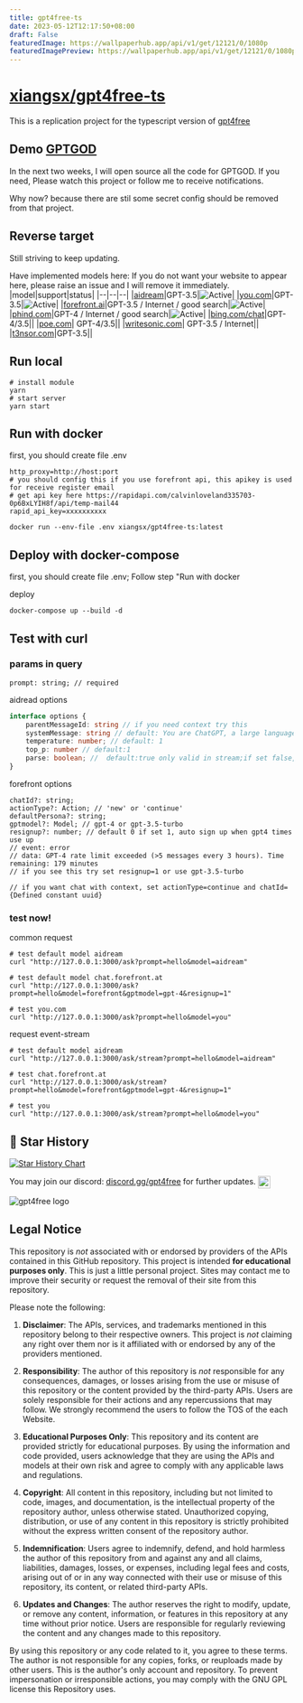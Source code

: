 ```yaml
---
title: gpt4free-ts
date: 2023-05-12T12:17:50+08:00
draft: False
featuredImage: https://wallpaperhub.app/api/v1/get/12121/0/1080p
featuredImagePreview: https://wallpaperhub.app/api/v1/get/12121/0/1080p
---
```


# [xiangsx/gpt4free-ts](https://github.com/xiangsx/gpt4free-ts)

This is a replication project for the typescript version of [gpt4free](https://github.com/xtekky/gpt4free)

## Demo [GPTGOD](http://gptgod.site)

In the next two weeks, I will open source all the code for GPTGOD. If you need, Please watch this project or follow me
to receive notifications.

Why now? because there are stil some secret config should be removed from that project.

## Reverse target

Still striving to keep updating.

Have implemented models here:
If you do not want your website to appear here, please raise an issue and I will remove it immediately.
|model|support|status|
|--|--|--|
|[aidream](http://aidream.cloud)|GPT-3.5|![Active](https://img.shields.io/badge/Active-brightgreen)|
|[you.com](you.com)|GPT-3.5|![Active](https://img.shields.io/badge/Active-brightgreen)|
|[forefront.ai](forefront.ai)|GPT-3.5 / Internet / good search|![Active](https://img.shields.io/badge/Active-grey)|
|[phind.com](https://www.phind.com/)|GPT-4 / Internet / good search|![Active](https://img.shields.io/badge/Active-grey)|
|[bing.com/chat](bing.com/chat)|GPT-4/3.5||
|[poe.com](poe.com)| GPT-4/3.5||
|[writesonic.com](writesonic.com)| GPT-3.5 / Internet||
|[t3nsor.com](t3nsor.com)|GPT-3.5||

## Run local

```shell
# install module
yarn
# start server
yarn start
```

## Run with docker

first, you should create file .env

```env
http_proxy=http://host:port
# you should config this if you use forefront api, this apikey is used for receive register email
# get api key here https://rapidapi.com/calvinloveland335703-0p6BxLYIH8f/api/temp-mail44
rapid_api_key=xxxxxxxxxx
```

```
docker run --env-file .env xiangsx/gpt4free-ts:latest
```

## Deploy with docker-compose

first, you should create file .env; Follow step "Run with docker

deploy

```
docker-compose up --build -d
```

## Test with curl

### params in query

```
prompt: string; // required
```

aidread options

```typescript
interface options {
    parentMessageId: string // if you need context try this
    systemMessage: string // default: You are ChatGPT, a large language model trained by OpenAI. Follow the user's instructions carefully. Respond using markdown.
    temperature: number; // default: 1
    top_p: number // default:1
    parse: boolean; //  default:true only valid in stream;if set false,return source data contains parentMessageId...
}
```

forefront options

```
chatId?: string;
actionType?: Action; // 'new' or 'continue'
defaultPersona?: string;
gptmodel?: Model; // gpt-4 or gpt-3.5-turbo
resignup?: number; // default 0 if set 1, auto sign up when gpt4 times use up
// event: error
// data: GPT-4 rate limit exceeded (>5 messages every 3 hours). Time remaining: 179 minutes
// if you see this try set resignup=1 or use gpt-3.5-turbo

// if you want chat with context, set actionType=continue and chatId={Defined constant uuid}
```

### test now!

common request

```shell
# test default model aidream
curl "http://127.0.0.1:3000/ask?prompt=hello&model=aidream"

# test default model chat.forefront.at
curl "http://127.0.0.1:3000/ask?prompt=hello&model=forefront&gptmodel=gpt-4&resignup=1"

# test you.com
curl "http://127.0.0.1:3000/ask?prompt=hello&model=you"
```

request event-stream

```shell
# test default model aidream
curl "http://127.0.0.1:3000/ask/stream?prompt=hello&model=aidream"

# test chat.forefront.at
curl "http://127.0.0.1:3000/ask/stream?prompt=hello&model=forefront&gptmodel=gpt-4&resignup=1"

# test you
curl "http://127.0.0.1:3000/ask/stream?prompt=hello&model=you"
```

## 🌟 Star History

[![Star History Chart](https://api.star-history.com/svg?repos=xiangsx/gpt4free-ts&type=Date)](https://star-history.com/#xiangsx/gpt4free-ts&&type=Date)

<p>You may join our discord: <a href="https://discord.com/invite/gpt4free">discord.gg/gpt4free<a> for further updates. <a href="https://discord.gg/gpt4free"><img align="center" alt="gpt4free Discord" width="22px" src="https://raw.githubusercontent.com/peterthehan/peterthehan/master/assets/discord.svg" /></a></p>


<img alt="gpt4free logo" src="https://user-images.githubusercontent.com/98614666/233799515-1a7cb6a3-b17f-42c4-956d-8d2a0664466f.png">

## Legal Notice <a name="legal-notice"></a>

This repository is _not_ associated with or endorsed by providers of the APIs contained in this GitHub repository. This
project is intended **for educational purposes only**. This is just a little personal project. Sites may contact me to
improve their security or request the removal of their site from this repository.

Please note the following:

1. **Disclaimer**: The APIs, services, and trademarks mentioned in this repository belong to their respective owners.
   This project is _not_ claiming any right over them nor is it affiliated with or endorsed by any of the providers
   mentioned.

2. **Responsibility**: The author of this repository is _not_ responsible for any consequences, damages, or losses
   arising from the use or misuse of this repository or the content provided by the third-party APIs. Users are solely
   responsible for their actions and any repercussions that may follow. We strongly recommend the users to follow the
   TOS of the each Website.

3. **Educational Purposes Only**: This repository and its content are provided strictly for educational purposes. By
   using the information and code provided, users acknowledge that they are using the APIs and models at their own risk
   and agree to comply with any applicable laws and regulations.

4. **Copyright**: All content in this repository, including but not limited to code, images, and documentation, is the
   intellectual property of the repository author, unless otherwise stated. Unauthorized copying, distribution, or use
   of any content in this repository is strictly prohibited without the express written consent of the repository
   author.

5. **Indemnification**: Users agree to indemnify, defend, and hold harmless the author of this repository from and
   against any and all claims, liabilities, damages, losses, or expenses, including legal fees and costs, arising out of
   or in any way connected with their use or misuse of this repository, its content, or related third-party APIs.

6. **Updates and Changes**: The author reserves the right to modify, update, or remove any content, information, or
   features in this repository at any time without prior notice. Users are responsible for regularly reviewing the
   content and any changes made to this repository.

By using this repository or any code related to it, you agree to these terms. The author is not responsible for any
copies, forks, or reuploads made by other users. This is the author's only account and repository. To prevent
impersonation or irresponsible actions, you may comply with the GNU GPL license this Repository uses.
